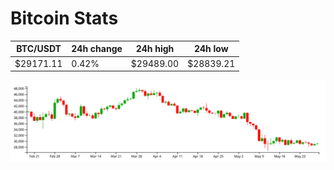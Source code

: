 # Bitcoin Stats

BTC/USDT|24h change|24h high|24h low|
|---|---|---|---|
|$29171.11|0.42%|$29489.00|$28839.21|

<img src="./chart.svg">
